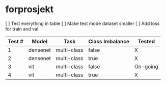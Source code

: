# forprosjekt

[ ] Test everything in table
    [ ] Make test mode dataset smaller
[ ] Add loss for train and val
 
| Test # | Model    | Task        | Class Imbalance |    Tested           |
|--------|----------|-------------|-----------------|---------------------|
| 1      | densenet | multi-class | false           |       X             |
| 2      | densenet | multi-class | true            |       X             |
| 3      | vit      | multi-class | false           |     On-going        |
| 4      | vit      | multi-class | true            |       X             |